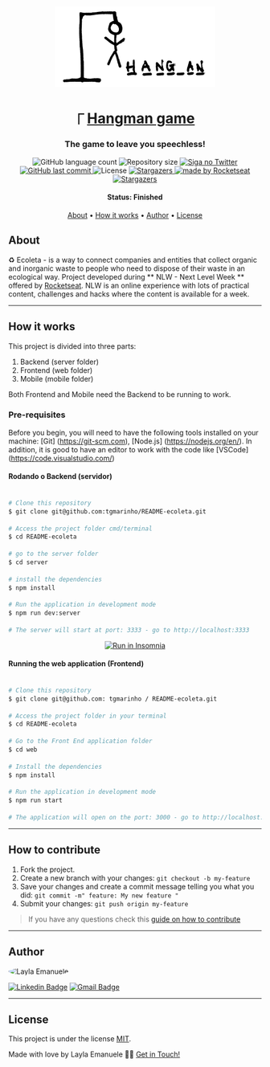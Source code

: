 

<h1 align="center">
    <img alt="Hangman game" title="#Hangman game" src="./assets/banner.png" />
</h1>

<h1 align="center">
   ⎾ <a href="#"> Hangman game </a>
</h1>

<h3 align="center">
    The game to leave you speechless!
</h3>

<p align="center">
  <img alt="GitHub language count" src="https://img.shields.io/github/languages/count/tgmarinho/README-ecoleta?color=%2304D361">

  <img alt="Repository size" src="https://img.shields.io/github/repo-size/tgmarinho/README-ecoleta">

  <a href="https://www.twitter.com/tgmarinho/">
    <img alt="Siga no Twitter" src="https://img.shields.io/twitter/url?url=https%3A%2F%2Fgithub.com%2Ftgmarinho%2FREADME-ecoleta">
  </a>
  
  <a href="https://github.com/tgmarinho/README-ecoleta/commits/master">
    <img alt="GitHub last commit" src="https://img.shields.io/github/last-commit/tgmarinho/README-ecoleta">
  </a>
    
   <img alt="License" src="https://img.shields.io/badge/license-MIT-brightgreen">
   <a href="https://github.com/tgmarinho/README-ecoleta/stargazers">
    <img alt="Stargazers" src="https://img.shields.io/github/stars/tgmarinho/README-ecoleta?style=social">
  </a>

  <a href="https://rocketseat.com.br">
    <img alt="made by Rocketseat" src="https://img.shields.io/badge/made%20by-Rocketseat-%237519C1">
  </a>
  
  <a href="https://blog.rocketseat.com.br/">
    <img alt="Stargazers" src="https://img.shields.io/badge/Blog-Rocketseat-%237159c1?style=flat&logo=ghost">
    </a> 
</p>


<h4 align="center"> 
	 Status: Finished
</h4>

<p align="center">
 <a href="#about">About</a> • 
 <a href="#how-it-works">How it works</a> • 
 <a href="#author">Author</a> • 
 <a href="#user-content-license">License</a>

</p>


## About

♻️ Ecoleta - is a way to connect companies and entities that collect organic and inorganic waste to people who need to dispose of their waste in an ecological way.
Project developed during ** NLW - Next Level Week ** offered by [Rocketseat](https://blog.rocketseat.com.br/primeira-next-level-week/). NLW is an online experience with lots of practical content, challenges and hacks where the content is available for a week.

---

## How it works

This project is divided into three parts:
1. Backend (server folder)
2. Frontend (web folder)
3. Mobile (mobile folder)

Both Frontend and Mobile need the Backend to be running to work.

### Pre-requisites

Before you begin, you will need to have the following tools installed on your machine:
[Git] (https://git-scm.com), [Node.js] (https://nodejs.org/en/).
In addition, it is good to have an editor to work with the code like [VSCode] (https://code.visualstudio.com/)

#### Rodando o Backend (servidor)

```bash

# Clone this repository
$ git clone git@github.com:tgmarinho/README-ecoleta.git

# Access the project folder cmd/terminal
$ cd README-ecoleta

# go to the server folder
$ cd server

# install the dependencies
$ npm install

# Run the application in development mode
$ npm run dev:server

# The server will start at port: 3333 - go to http://localhost:3333

```
<p align="center">
  <a href="https://github.com/tgmarinho/README-ecoleta/blob/master/Insomnia_API_Ecoletajson.json" target="_blank"><img src="https://insomnia.rest/images/run.svg" alt="Run in Insomnia"></a>
</p>


#### Running the web application (Frontend)

```bash

# Clone this repository
$ git clone git@github.com: tgmarinho / README-ecoleta.git

# Access the project folder in your terminal
$ cd README-ecoleta

# Go to the Front End application folder
$ cd web

# Install the dependencies
$ npm install

# Run the application in development mode
$ npm run start

# The application will open on the port: 3000 - go to http://localhost:3000

```
---

## How to contribute

1. Fork the project.
2. Create a new branch with your changes: `git checkout -b my-feature`
3. Save your changes and create a commit message telling you what you did: `git commit -m" feature: My new feature "`
4. Submit your changes: `git push origin my-feature`
> If you have any questions check this [guide on how to contribute](./CONTRIBUTING.md)

---

## Author

<img style="border-radius: 50%;" src="https://avatars.githubusercontent.com/u/69046321?s=96&v=4" width="100px;" alt="Layla Emanuele"/>

[![Linkedin Badge](https://img.shields.io/badge/-Layla-blue?style=flat-square&logo=Linkedin&logoColor=white&link=https://www.linkedin.com/in/layla-emanuele/)](https://www.linkedin.com/in/layla-emanuele/) 
[![Gmail Badge](https://img.shields.io/badge/-laylaemanuele@gmail.com-c14438?style=flat-square&logo=Gmail&logoColor=white&link=mailto:laylaemanuele@gmail.com)](mailto:laylaemanuele@gmail.com)

---

## License

This project is under the license [MIT](./LICENSE).

Made with love by Layla Emanuele 👋🏽 [Get in Touch!](Https://www.linkedin.com/in/layla-emanuele/)

